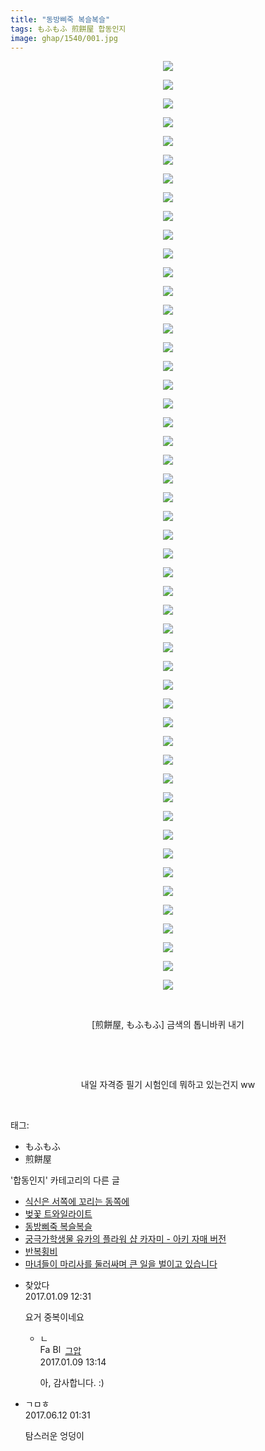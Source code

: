 ```yaml
---
title: "동방삐죽 복슬복슬"
tags: もふもふ 煎餅屋 합동인지
image: ghap/1540/001.jpg
---
```

<div class="article">
<p style="text-align: center; clear: none; float: none;"><img src="{{ site.nasurl }}/ghap/1540/001.jpg"/></p>
<p style="text-align: center; clear: none; float: none;"><img src="{{ site.nasurl }}/ghap/1540/002.jpg"/></p>
<p style="text-align: center; clear: none; float: none;"><img src="{{ site.nasurl }}/ghap/1540/003.jpg"/></p>
<p style="text-align: center; clear: none; float: none;"><img src="{{ site.nasurl }}/ghap/1540/004.jpg"/></p>
<p style="text-align: center; clear: none; float: none;"><img src="{{ site.nasurl }}/ghap/1540/005.jpg"/></p>
<p style="text-align: center; clear: none; float: none;"><img src="{{ site.nasurl }}/ghap/1540/006.jpg"/></p>
<p style="text-align: center; clear: none; float: none;"><img src="{{ site.nasurl }}/ghap/1540/007.jpg"/></p>
<p style="text-align: center; clear: none; float: none;"><img src="{{ site.nasurl }}/ghap/1540/008.jpg"/></p>
<p style="text-align: center; clear: none; float: none;"><img src="{{ site.nasurl }}/ghap/1540/009.jpg"/></p>
<p style="text-align: center; clear: none; float: none;"><img src="{{ site.nasurl }}/ghap/1540/010.jpg"/></p>
<p style="text-align: center; clear: none; float: none;"><img src="{{ site.nasurl }}/ghap/1540/011.jpg"/></p>
<p style="text-align: center; clear: none; float: none;"><img src="{{ site.nasurl }}/ghap/1540/012.jpg"/></p>
<p style="text-align: center; clear: none; float: none;"><img src="{{ site.nasurl }}/ghap/1540/013.jpg"/></p>
<p style="text-align: center; clear: none; float: none;"><img src="{{ site.nasurl }}/ghap/1540/014.jpg"/></p>
<p style="text-align: center; clear: none; float: none;"><img src="{{ site.nasurl }}/ghap/1540/015.jpg"/></p>
<p style="text-align: center; clear: none; float: none;"><img src="{{ site.nasurl }}/ghap/1540/016.jpg"/></p>
<p style="text-align: center; clear: none; float: none;"><img src="{{ site.nasurl }}/ghap/1540/017.jpg"/></p>
<p style="text-align: center; clear: none; float: none;"><img src="{{ site.nasurl }}/ghap/1540/018.jpg"/></p>
<p style="text-align: center; clear: none; float: none;"><img src="{{ site.nasurl }}/ghap/1540/019.jpg"/></p>
<p style="text-align: center; clear: none; float: none;"><img src="{{ site.nasurl }}/ghap/1540/020.jpg"/></p>
<p style="text-align: center; clear: none; float: none;"><img src="{{ site.nasurl }}/ghap/1540/021.jpg"/></p>
<p style="text-align: center; clear: none; float: none;"><img src="{{ site.nasurl }}/ghap/1540/022.jpg"/></p>
<p style="text-align: center; clear: none; float: none;"><img src="{{ site.nasurl }}/ghap/1540/023.jpg"/></p>
<p style="text-align: center; clear: none; float: none;"><img src="{{ site.nasurl }}/ghap/1540/024.jpg"/></p>
<p style="text-align: center; clear: none; float: none;"><img src="{{ site.nasurl }}/ghap/1540/025.jpg"/></p>
<p style="text-align: center; clear: none; float: none;"><img src="{{ site.nasurl }}/ghap/1540/026.jpg"/></p>
<p style="text-align: center; clear: none; float: none;"><img src="{{ site.nasurl }}/ghap/1540/027.jpg"/></p>
<p style="text-align: center; clear: none; float: none;"><img src="{{ site.nasurl }}/ghap/1540/028.jpg"/></p>
<p style="text-align: center; clear: none; float: none;"><img src="{{ site.nasurl }}/ghap/1540/029.jpg"/></p>
<p style="text-align: center; clear: none; float: none;"><img src="{{ site.nasurl }}/ghap/1540/030.jpg"/></p>
<p style="text-align: center; clear: none; float: none;"><img src="{{ site.nasurl }}/ghap/1540/031.jpg"/></p>
<p style="text-align: center; clear: none; float: none;"><img src="{{ site.nasurl }}/ghap/1540/032.jpg"/></p>
<p style="text-align: center; clear: none; float: none;"><img src="{{ site.nasurl }}/ghap/1540/033.jpg"/></p>
<p style="text-align: center; clear: none; float: none;"><img src="{{ site.nasurl }}/ghap/1540/034.jpg"/></p>
<p style="text-align: center; clear: none; float: none;"><img src="{{ site.nasurl }}/ghap/1540/035.jpg"/></p>
<p style="text-align: center; clear: none; float: none;"><img src="{{ site.nasurl }}/ghap/1540/036.jpg"/></p>
<p style="text-align: center; clear: none; float: none;"><img src="{{ site.nasurl }}/ghap/1540/037.jpg"/></p>
<p style="text-align: center; clear: none; float: none;"><img src="{{ site.nasurl }}/ghap/1540/038.jpg"/></p>
<p style="text-align: center; clear: none; float: none;"><img src="{{ site.nasurl }}/ghap/1540/039.jpg"/></p>
<p style="text-align: center; clear: none; float: none;"><img src="{{ site.nasurl }}/ghap/1540/040.jpg"/></p>
<p style="text-align: center; clear: none; float: none;"><img src="{{ site.nasurl }}/ghap/1540/041.jpg"/></p>
<p style="text-align: center; clear: none; float: none;"><img src="{{ site.nasurl }}/ghap/1540/042.jpg"/></p>
<p style="text-align: center; clear: none; float: none;"><img src="{{ site.nasurl }}/ghap/1540/043.jpg"/></p>
<p style="text-align: center; clear: none; float: none;"><img src="{{ site.nasurl }}/ghap/1540/044.jpg"/></p>
<p style="text-align: center; clear: none; float: none;"><img src="{{ site.nasurl }}/ghap/1540/045.jpg"/></p>
<p style="text-align: center; clear: none; float: none;"><img src="{{ site.nasurl }}/ghap/1540/046.jpg"/></p>
<p style="text-align: center; clear: none; float: none;"><img src="{{ site.nasurl }}/ghap/1540/047.jpg"/></p>
<p style="text-align: center; clear: none; float: none;"><img src="{{ site.nasurl }}/ghap/1540/048.jpg"/></p>
<p style="text-align: center; clear: none; float: none;"><img src="{{ site.nasurl }}/ghap/1540/049.jpg"/></p>
<p style="text-align: center; clear: none; float: none;"><img src="{{ site.nasurl }}/ghap/1540/050.jpg"/></p>
<p style="text-align: center; clear: none; float: none;"><br/></p>
<p style="text-align: center; clear: none; float: none;">[煎餅屋, もふもふ] 금색의 톱니바퀴 내기</p>
<p style="text-align: center; clear: none; float: none;"><br/></p>
<p style="text-align: center; clear: none; float: none;"><br/></p>
<p style="text-align: center; clear: none; float: none;">내일 자격증 필기 시험인데 뭐하고 있는건지 ww</p>
<p><br/></p>
</div><div class="tagTrail">
<p>태그: </p>
<ul>
<li>もふもふ</li>
<li>煎餅屋</li>
</ul>
</div><div class="another">
<p>'합동인지' 카테고리의 다른 글</p>
<ul>
<li><a href="/2016-08-16-ghap_1601">식신은 서쪽에 꼬리는 동쪽에</a></li>
<li><a href="/2016-08-15-ghap_1595">벚꽃 트와일라이트</a></li>
<li><a href="/2016-08-12-ghap_1540">동방삐죽 복슬복슬</a></li>
<li><a href="/2016-08-12-ghap_1535">궁극가학생물 유카의 플라워 샵 카자미 - 아키 자매 버전</a></li>
<li><a href="/2016-08-11-ghap_1493">반복횡비</a></li>
<li><a href="/2016-08-11-ghap_1477">마녀들이 마리사를 둘러싸며 큰 일을 벌이고 있습니다</a></li>
</ul>
</div><div class="cb_module cb_fluid">
<div class="cb_wrt cb_profile">
<div class="comment">
<ul>
<li class="cb_thumb_off" id="comment14887079">
<div class="cb_comment_area">
<div class="cb_info_area">
<div class="cb_section">
<span class="cb_nick_name">찾았다</span>
</div>
<div class="cb_section">
<span class="cb_date">2017.01.09 12:31 </span>
</div>
</div>
<div class="cb_dsc_comment">
<p class="cb_dsc">
											요거 중복이네요
										</p>
</div>
<ul>
<li class="cb_thumb_off" id="comment14887115">
<span class="cb_bu_subnode">ㄴ</span>
<div class="cb_comment_area">
<div class="cb_info_area">
<div class="cb_section">
<span class="cb_nick_name"><img alt="Favicon of https://ghaptouhou.tistory.com" height="16" onerror="this.onerror=null;this.parentNode.removeChild(this)" src="https://ghaptouhou.tistory.com/favicon.ico" width="16"/> <img alt="BlogIcon" height="16" onerror="this.parentNode.removeChild(this)" src="https://ghaptouhou.tistory.com/index.gif" width="16"/> <a href="https://ghaptouhou.tistory.com" onclick="return openLinkInNewWindow(this)"> 그압</a><span class="tistoryProfileLayerTrigger" onclick='TistoryProfile.show(event, this, {"title":"\uc800\uae30 \uc774\uac70 \ub098\uc911\uc5d0 \uc218\uc815 \uac00\ub2a5\ud558\ub098\uc694","url":"https:\/\/ghap.tistory.com","nickname":"\uadf8\uc555","items":[]}); return false;'></span></span>
</div>
<div class="cb_section">
<span class="cb_date">2017.01.09 13:14 </span>
</div>
</div>
<div class="cb_dsc_comment">
<p class="cb_dsc">
																아, 감사합니다. :)
															</p>
</div>
</div>
</li>
</ul>
</div></li>
<li class="cb_thumb_off" id="comment15011322">
<div class="cb_comment_area">
<div class="cb_info_area">
<div class="cb_section">
<span class="cb_nick_name">ㄱㅁㅎ</span>
</div>
<div class="cb_section">
<span class="cb_date">2017.06.12 01:31 </span>
</div>
</div>
<div class="cb_dsc_comment">
<p class="cb_dsc">
											탐스러운 엉덩이
										</p>
</div>
</div></li>
</ul>
</div>
</div><!-- commentList close -->
</div>